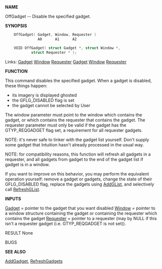 
**NAME**

OffGadget -- Disable the specified gadget.

**SYNOPSIS**

```c
    OffGadget( Gadget, Window, Requester )
               A0      A1      A2

    VOID OffGadget( struct Gadget *, struct Window *,
            struct Requester * );

```
Links: [Gadget](_00D4) [Window](_00D4) [Requester](_00D4) [Gadget](_00D4) [Window](_00D4) [Requester](_00D4) 

**FUNCTION**

This command disables the specified gadget.  When a gadget is
disabled, these things happen:
- its imagery is displayed ghosted
- the GFLG_DISABLED flag is set
- the gadget cannot be selected by User

The window parameter must point to the window which contains the
gadget, or which contains the requester that contains the gadget.
The requester parameter must only be valid if the gadget has the
GTYP_REQGADGET flag set, a requirement for all requester gadgets.

NOTE:  it's never safe to tinker with the gadget list yourself.  Don't
supply some gadget that Intuition hasn't already processed in
the usual way.

NOTE: for compatibility reasons, this function will refresh all
gadgets in a requester, and all gadgets from gadget to the
end of the gadget list if gadget is in a window.

If you want to improve on this behavior, you may perform the
equivalent operation yourself: remove a gadget or gadgets,
change the state of their GFLG_DISABLED flag, replace the
gadgets using [AddGList](AddGList), and selectively call [RefreshGList](RefreshGList).

**INPUTS**

[Gadget](_00D4) = pointer to the gadget that you want disabled
[Window](_00D4) = pointer to a window structure containing the gadget or
containing the requester which contains the gadget
[Requester](_00D4) = pointer to a requester (may by NULL if this isn't
a requester gadget (i.e. GTYP_REQGADGET is not set)).

RESULT
None

BUGS

**SEE ALSO**

[AddGadget](AddGadget), [RefreshGadgets](RefreshGadgets)
